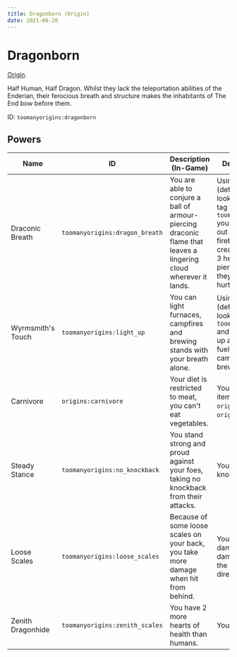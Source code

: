 ```yaml
---
title: Dragonborn (Origin)
date: 2021-06-20
---
```

# Dragonborn

[Origin](../,,/origins.md).

Half Human, Half Dragon. Whilst they lack the teleportation abilities of the Enderian, their ferocious breath and structure makes the inhabitants of The End bow before them.

ID: `toomanyorigins:dragonborn`

## Powers

Name | ID | Description (In-Game) | Description (Detailed)
-----|----|-----------------------|------------------------
Draconic Breath | `toomanyorigins:dragon_breath` | You are able to conjure a ball of armour-piercing draconic flame that leaves a lingering cloud wherever it lands. | Using your active power (default: G) while not looking at a block in the tag `toomanyorigins:lightable` you are able to breathe out a small dragon fireball, once it lands it creates an AoE that deals 3 hearts of armor piercing damage when they are in the AoE's hurtbox.
Wyrmsmith's Touch | `toomanyorigins:light_up` | You can light furnaces, campfires and brewing stands with your breath alone. | Using your active power (default: G) when you're looking at any block in `toomanyorigins:lightable` and it allows you to light up a furnace for 2600 fuel ticks, light up unlit campfires and to fill a brewing stand with fuel.
Carnivore | `origins:carnivore` | Your diet is restricted to meat, you can't eat vegetables. | You can only eat food items defined in the tags `origins:meat` or `origins:ignore_diet`.
Steady Stance | `toomanyorigins:no_knockback` | You stand strong and proud against your foes, taking no knockback from their attacks. | You do not take knockback.
Loose Scales | `toomanyorigins:loose_scales` | Because of some loose scales on your back, you take more damage when hit from behind. | You take 35% more damage when the damage source is from the opposite half of the direction you're facing.
Zenith Dragonhide | `toomanyorigins:zenith_scales` | You have 2 more hearts of health than humans. | You have 12 hearts.